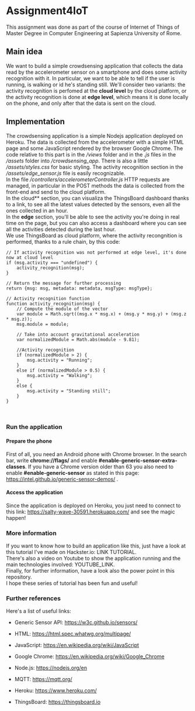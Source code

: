 # Assignment4IoT

This assignment was done as part of the course of Internet of Things of Master Degree in Computer Engineering at Sapienza University of Rome.<br>

## Main idea
We want to build a simple crowdsensing application that collects the data read by the accelerometer sensor on a smartphone and does some activity recognition with it. In particular, we want to be able to tell if the user is running, is walking or id he's standing still. We'll consider two variants: the activity recognition is perfomed at the **cloud level** by the cloud platform, or the activity recognition is done at **edge level**, which means it is done locally on the phone, and only after that the data is sent on the cloud.<br>

## Implementation
The crowdsensing application is a simple Nodejs application deployed on Heroku. The data is collected from the accelerometer with a simple HTML page and some JavaScript rendered by the browser Google Chrome. The code relative to this part is in the */views* folder and in the *.js* files in the */assets* folder into */crowdsensing_app*. There is also a little */assets/styles.css* for basic styling. The activity recognition section in the */assets/edge_sensor.js* file is easily recognizable.<br>
In the file */controllers/accelerometerController.js* HTTP requests are managed, in particular in the POST methods the data is collected from the front-end and send to the cloud platform.<br>
In the cloud** section, you can visualiza the ThingsBoard dashboard thanks to a link, to see all the latest values detected by the sensors, even all the ones collected in an hour.<br>
In the **edge** section, you'll be able to see the activity you're doing in real time on the page, but you can also access a dashboard where you can see all the activities detected during the last hour.<br>
We use ThingsBoard as cloud platform, where the activity recongnition is performed, thanks to a rule chain, by this code:<br>
```
// If activity recognition was not performed at edge level, it's done now at cloud level
if (msg.activity === "undefined") {
    activity_recognition(msg);
}

// Return the message for further processing
return {msg: msg, metadata: metadata, msgType: msgType};

// Activity recognition function
function activity_recognition(msg) {
    // Compute the module of the vector
    var module = Math.sqrt((msg.x * msg.x) + (msg.y * msg.y) + (msg.z * msg.z));
    msg.module = module;
    
    // Take into account gravitational acceleration
    var normalizedModule = Math.abs(module - 9.81);
    
    //Activity recognition
    if (normalizedModule > 2) {
        msg.activity = "Running";
    }
    else if (normalizedModule > 0.5) {
        msg.activity = "Walking";
    }
    else {
        msg.activity = "Standing still";
    }
}
```
<br>

### Run the application
#### Prepare the phone
First of all, you need an Android phone with Chrome browser. In the search bar, write **chrome://flags/** and enable **#enable-generic-sensor-extra-classes**. If you have a Chrome version older than 63 you also need to enable **#enable-generic-sensor** as stated in this page: https://intel.github.io/generic-sensor-demos/ .<br>
#### Access the application
Since the application is deployed on Heroku, you just need to connect to this link: https://salty-wave-30591.herokuapp.com/ and see the magic happen!<br>

### More information
If you want to know how to build an application like this, just have a look at this tutorial I've made on Hackster.io: LINK TUTORIAL.<br>
There's also a video on Youtube to show the application running and the main technologies involved: YOUTUBE_LINK.<br>
Finally, for further information, have a look also the power point in this repository.<br>
I hope these series of tutorial has been fun and useful!<br>

### Further references
Here's a list of useful links:<br>

- Generic Sensor API: https://w3c.github.io/sensors/

- HTML: https://html.spec.whatwg.org/multipage/

- JavaScript: https://en.wikipedia.org/wiki/JavaScript

- Google Chrome: https://en.wikipedia.org/wiki/Google_Chrome

- Node.js: https://nodejs.org/en

- MQTT: https://mqtt.org/

- Heroku: https://www.heroku.com/

- ThingsBoard: https://thingsboard.io
